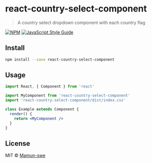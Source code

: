 # react-country-select-component

> A country select dropdown component with each country flag

[![NPM](https://img.shields.io/npm/v/react-country-select-component.svg)](https://www.npmjs.com/package/react-country-select-component) [![JavaScript Style Guide](https://img.shields.io/badge/code_style-standard-brightgreen.svg)](https://standardjs.com)

## Install

```bash
npm install --save react-country-select-component
```

## Usage

```jsx
import React, { Component } from 'react'

import MyComponent from 'react-country-select-component'
import 'react-country-select-component/dist/index.css'

class Example extends Component {
  render() {
    return <MyComponent />
  }
}
```

## License

MIT © [Mamun-swe](https://github.com/Mamun-swe)
